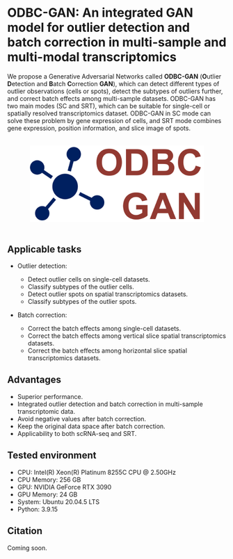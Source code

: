 # ODBC-GAN: An integrated GAN model for outlier detection and batch correction in multi-sample and multi-modal transcriptomics
We propose a Generative Adversarial Networks called **ODBC-GAN** (**O**utlier **D**etection and **B**atch **C**orrection
**GAN**), which can detect different types of outlier observations (cells or spots), detect the subtypes of outliers further,
and correct batch effects among multi-sample datasets. ODBC-GAN has two main modes (SC and SRT), which can be suitable for
single-cell or spatially resolved transcriptomics dataset. ODBC-GAN in SC mode can solve these problem by gene expression
of cells, and SRT mode combines gene expression, position information, and slice image of spots.

<br/>
<div align=center>
<img src="https://github.com/Catchxu/ODBC-GAN/blob/master/figures/logo.png" width="400px">
</div>
<br/>

## Applicable tasks
- Outlier detection:
  - Detect outlier cells on single-cell datasets.
  - Classify subtypes of the outlier cells.
  - Detect outlier spots on spatial transcriptomics datasets.
  - Classify subtypes of the outlier spots.

- Batch correction:
  - Correct the batch effects among single-cell datasets.
  - Correct the batch effects among vertical slice spatial transcriptomics datasets.
  - Correct the batch effects among horizontal slice spatial transcriptomics datasets.

## Advantages
- Superior performance.
- Integrated outlier detection and batch correction in multi-sample transcriptomic data.
- Avoid negative values after batch correction.
- Keep the original data space after batch correction.
- Applicability to both scRNA-seq and SRT.

## Tested environment
- CPU: Intel(R) Xeon(R) Platinum 8255C CPU @ 2.50GHz
- CPU Memory: 256 GB
- GPU: NVIDIA GeForce RTX 3090
- GPU Memory: 24 GB
- System: Ubuntu 20.04.5 LTS
- Python: 3.9.15

## Citation
Coming soon.
